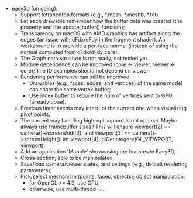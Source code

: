 * easy3d (on going):
    - Support tetrahedron formats (e.g., *.mesh, *.meshb, *.tet)
    - Let each drawable remember how the buffer data was created (the property and the update_buffer() function);
    - Transparency on macOS with AMD graphics has artifact along the edges (an issue with dFdx/dFdy in the fragment shader). An workaround is to proivide a per-face normal (instead of using the normal computed from dFdx/dFdy calls);
    - The Graph data structure is not ready, not tested yet.
    - Module dependence can be improved (core <- viewer; viewer <- core);  The IO examples should not depend on viewer.
    - Rendering performance can still be improved
        * Drawables (e.g., faces, edges, and vertices) of the same model can share the same vertex buffer;
        * Use index buffer to reduce the num of vertices sent to GPU (already done).
    - Previous timer events may interrupt the current one when visualizing pivot points;
	- The current way handling high-dpi support is not optimal. Maybe always use framebuffer sizes?
	  This will ensure viewport[2] == camera()->screenWidth(), and viewport[3] == camera()->screenHeight():
	            int viewport[4];
                glGetIntegerv(GL_VIEWPORT, viewport);
	- Add an application 'Mapple' showcasing the features in Easy3D;
	- Cross-section; able to be manipulated;
	- Save/load camera/viewer states, and settings (e.g., default rendering parameters);
	- Pick/select mechanism (points, faces, objects); object manipulation;
	    * for OpenGL >= 4.3, use GPU;
	    * otherwise, use multi-thread
	-...